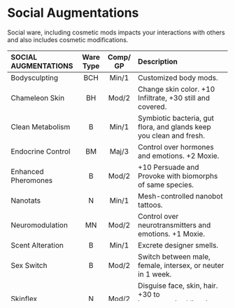 # Social Augmentations

Social ware, including cosmetic mods impacts your interactions with others and also includes cosmetic modifications.

| SOCIAL AUGMENTATIONS | Ware Type | Comp/<wbr>GP | Description                                                             |
| :------------------- | :-------: | :----------: | :---------------------------------------------------------------------- |
| Bodysculpting        |    BCH    |    Min/1     | Customized body mods.                                                   |
| Chameleon Skin       |    BH     |    Mod/2     | Change skin color. +10 Infiltrate, +30 still and covered.               |
| Clean Metabolism     |     B     |    Min/1     | Symbiotic bacteria, gut flora, and glands keep you clean and fresh.     |
| Endocrine Control    |    BM     |    Maj/3     | Control over hormones and emotions. +2 Moxie.                           |
| Enhanced Pheromones  |     B     |    Mod/2     | +10 Persuade and Provoke with biomorphs of same species.                |
| Nanotats             |     N     |    Min/1     | Mesh-controlled nanobot tattoos.                                        |
| Neuromodulation      |    MN     |    Mod/2     | Control over neurotransmitters and emotions. +1 Moxie.                  |
| Scent Alteration     |     B     |    Min/1     | Excrete designer smells.                                                |
| Sex Switch           |     B     |    Mod/2     | Switch between male, female, intersex, or neuter in 1 week.             |
| Skinflex             |     N     |    Mod/2     | Disguise face, skin, hair. +30 to impersonation/disguise Deceive Tests. |
| Synthetic Cover      |     C     |    Min/1     | Faux skin covering for cyberlimb.                                       |
| Synthetic Mask       |     H     |    Mod/2     | Faux skin for synthmorph. +30 disguise-based Deceive Tests.             |

**Bodysculpting:** Customizing your looks is easy. Elongated ears or fingers, nose alteration, hair addition/removal, feathers, exotic eyes, snakeskin, endowed genitalia, enlarged canines, whiskers, eyestalks, fur, frills, scarification, piercings, skin dyes, and stranger things are common sights on many habitats. Subdermal implants can create bumps, ridges, piercing anchors, and similar textures and alterations. Synthmorphs get in on the fun too, with stylized chassis, oddly shaped heads, exposed interiors, sculpted frames, lights, sound systems, and other after-market mods.

**Chameleon Skin:** The morph’s skin is augmented with complex chromatophores so that it changes color like a chameleon or octopus. Your morph can match the appearance of almost any color and most patterns. Apply a +10 modifier to Infiltrate Tests, +30 if stationary and either nude or wearing smart clothing with the same color/pattern. This camo does not apply against radar, x-ray, gamma-ray, or infrared heat sensors (including enhanced vision). Alternatively, you can deliberately stand out (+10 to +30 to Perceive Tests to notice) or simply look sharp.

**Clean Metabolism:** The morph’s symbiotic bacteria, gut flora, and glands are genetically engineered to keep the morph “clean.” The morph also produces smart antibiotics that prevent the growth of any bacteria or yeasts in it or on its skin. As a result, your morph is completely immune to infections, dental cavities, and bad breath, its sweat has no scent, and the morph’s efficient digestion produces somewhat less solid waste and less odorous chemicals.

**Endocrine Control:** This modifies the morph’s endocrine system (or the software sim of it), giving you a measure of control over your hormones. You can influence your appetite, thirst and remain awake for 48 hours without penalty. You also have fine control over your emotional states, and can “gland” happiness, sadness, aggression, arousal, trust, suspicion, and so on. Increase your Moxie pool by 2.

**Enhanced Pheromones:** The morph’s biochemistry produces tailored and synthetic pheromonal signals that subconsciously affect the behavior of other biomorphs of the same species. These pheromones influence others that can smell you to treat you warmly and with trust. Apply a +10 modifier to Persuade and Provoke Tests. This augmentation has no effect on non-biomorphs or other species.

**Nanotats:** Your skin/shell is an artistic canvas. Tattoos created with nanobots can move around the body, change shape, color, brightness, texture, alternate text and images, and/or even create minor holographic effects on the skin’s surface, controllable via mesh inserts.

**Neuromodulation:** This nanoware system enables you to influence your brain’s neurotransmitters. This gives you rough control over your emotional states (much like endocrine control), though to a lesser degree. Increase your Moxie pool by 1.

**Scent Alteration:** Minor changes to a body’s biochemistry can alter your natural smell. You can sweat vanilla, taste like oranges, or leave a waft of sandalwood wherever you go. Or you can take a nod from the scum and secrete the iron tang of blood, the metallic scent of rust, or a particular xenocritter musk.

**Sex Switch:** A complex suite of alterations allows you to switch your physical sex to male, female, intersex, or neuter. This change is mentally triggered but takes approximately 1 week to complete.

**Skinflex:** This disguise implant allows you to restructure your facial features and musculature and alter skin tone and hair color. This process takes 1d6 minutes. Skinflex adds +30 to Exotic Skill: Disguise or Deceive Tests for disguise or impersonation.

**Synthetic Cover:** A synthetic mask, but for cyberlimbs.

**Synthetic Mask:** Your shell is equipped with a realistic faux-skin casing and carefully sculpted to pass as a biomorph (perhaps even a particular person). The morph can cry, spit, have sex, and will even bleed if cut. Only a detailed physical examination at −30 or a radar or x-ray scan will detect the synthmorph’s true nature. If disguised as a particular person, apply a +30 modifier to disguise-based Deceive or Exotic Skill: Disguise Tests.
